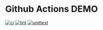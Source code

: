 
# Github Actions DEMO

[![ci](https://github.com/qianshouapp/actions-demo/actions/workflows/build.yaml/badge.svg)](https://github.com/qianshouapp/actions-demo/actions/workflows/build.yaml)
[![lint](https://github.com/qianshouapp/actions-demo/actions/workflows/lint.yaml/badge.svg)](https://github.com/qianshouapp/actions-demo/actions/workflows/lint.yaml)
[![unittest](https://github.com/qianshouapp/actions-demo/actions/workflows/unittest.yaml/badge.svg)](https://github.com/qianshouapp/actions-demo/actions/workflows/unittest.yaml)
